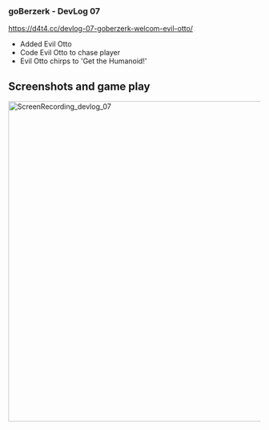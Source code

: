 ### goBerzerk - DevLog 07

https://d4t4.cc/devlog-07-goberzerk-welcom-evil-otto/

 - Added Evil Otto
 - Code Evil Otto to chase player
 - Evil Otto chirps to 'Get the Humanoid!'


## Screenshots and game play

<a data-flickr-embed="true" href="https://www.flickr.com/photos/d4t4cc/51432081736/in/dateposted-public/" title="ScreenRecording_devlog_07"><img src="https://live.staticflickr.com/31337/51432081736_ea198d9528_b.jpg" width="1024" height="640" alt="ScreenRecording_devlog_07"></a><script async src="//embedr.flickr.com/assets/client-code.js" charset="utf-8"></script>


